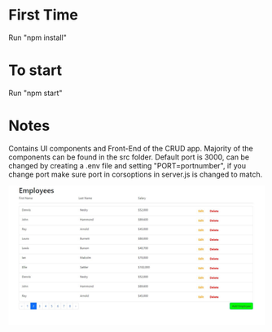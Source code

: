 # First Time
Run "npm install"

# To start
Run "npm start"

# Notes
Contains UI components and Front-End of the CRUD app. Majority of the components can be found in the src folder.
Default port is 3000, can be changed by creating a .env file and setting "PORT=portnumber", if you change port make sure port in corsoptions in server.js is changed to match.

![](public/sample.png)
